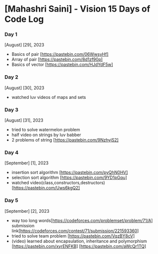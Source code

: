 # [Mahashri Saini] - Vision 15 Days of Code Log

### Day 1

[August] [29], 2023

- Basics of pair
  [https://pastebin.com/06WwsyHf]
- Array of pair
  [https://pastebin.com/8d1zf90p]
- Basics of vector
   [https://pastebin.com/HJdYdF5w]


 ### Day 2

[August] [30], 2023

- watched luv videos of maps and sets
  

 ### Day 3

[August] [31], 2023

- tried to solve watermelon problem
- half video on strings by luv babber
- 2 problems of string
   [https://pastebin.com/9NzhyjS2]


### Day 4

[September] [1], 2023

- insertion sort algorithm
  [https://pastebin.com/pyQhN0HV]
- selection sort algorithm
  [https://pastebin.com/9YD1pGqu]
- watched video(class,constructors,destructors)
   [https://pastebin.com/Uws6kgQ2]


 ### Day 5

[September] [2], 2023

- way too long words[https://codeforces.com/problemset/problem/71/A]
  submission link[https://codeforces.com/contest/71/submission/221593360]
- tried to solve team problem
  [https://pastebin.com/VqzBY8cV]
- (video) learned about encapsulation, inheritance and polymorphism
   [https://pastebin.com/xyrENFKB]
   [https://pastebin.com/aWcQr1TQ]
